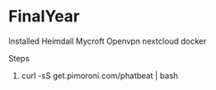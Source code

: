 # FinalYear
Installed
Heimdall
Mycroft
Openvpn
nextcloud
docker


Steps
1. curl -sS get.pimoroni.com/phatbeat  | bash
